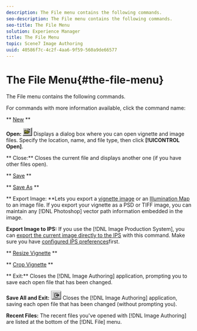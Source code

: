 ```yaml
---
description: The File menu contains the following commands.
seo-description: The File menu contains the following commands.
seo-title: The File Menu
solution: Experience Manager
title: The File Menu
topic: Scene7 Image Authoring
uuid: 40586f7c-4c2f-4aa6-9f59-560a9de66577
---
```


# The File Menu{#the-file-menu}

The File menu contains the following commands.

For commands with more information available, click the command name:

** [New](../../c-vat-gs/t-vat-create-vign.md#task-a51b7fb4cce14ea88279116b24cc98b4) **

**Open:** ![](assets/open.png) Displays a dialog box where you can open vignette and image files. Specify the location, name, and file type, then click **[!UICONTROL Open]**.

** Close:** Closes the current file and displays another one (if you have other files open).

** [Save](../../c-vat-gs/c-vat-save-work.md#concept-53c6bb778cb949b082477c42839a60f2) **

** [Save As](../../c-vat-gs/c-vat-save-work.md#concept-53c6bb778cb949b082477c42839a60f2) **

** Export Image: **Lets you export a [vignette image](../../c-vat-vign-img-rend/t-vat-exp-vign-img-file.md#task-18c83bf6c1ff4c879fc87939835c3e44) or an [Illumination Map](../../c-vat-work-illum-pg/c-vat-work-illum-maps/t-vat-exp-illum-map.md#task-dec26d6604804a74b863578b42360f99) to an image file. If you export your vignette as a PSD or TIFF image, you can maintain any [!DNL Photoshop] vector path information embedded in the image.

**Export Image to IPS:** If you use the [!DNL Image Production System], you can [export the current image directly to the IPS](../../c-vat-vign-img-rend/t-vat-exp-ips.md#task-a3367d2830a544e99bca84633b7fee7d) with this command. Make sure you have [configured IPS preferences](../../c-vat-img-auth-opt/t-vat-config-ips-settings.md#task-a58a6c7d64a3442c9c7e4f62ef99f9a8)first.

** [Resize Vignette](../../c-vat-gs/t-vat-change-vign-size.md#task-b15e609cb728471da84df99c9878f80b) **

** [Crop Vignette](../../c-vat-gs/t-vat-crop-vign.md#task-5cc9325e3592489d83109e0cec744bac) **

** Exit:** Closes the [!DNL Image Authoring] application, prompting you to save each open file that has been changed.

**Save All and Exit:** ![](assets/exit.png) Closes the [!DNL Image Authoring] application, saving each open file that has been changed (without prompting you).

**Recent Files:** The recent files you've opened with [!DNL Image Authoring] are listed at the bottom of the [!DNL File] menu. 
